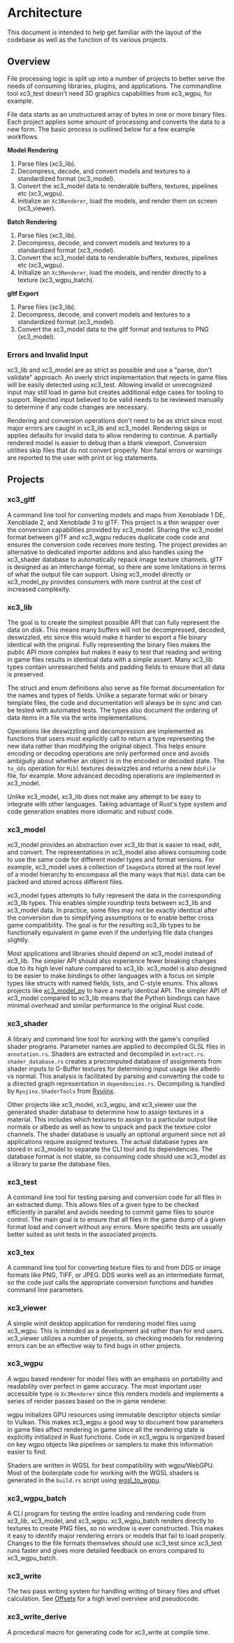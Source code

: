 # Architecture
This document is intended to help get familiar with the layout of the codebase as well as the function of its various projects.

## Overview
File processing logic is split up into a number of projects to better serve the needs of consuming libraries, plugins, and applications. The commandline tool xc3_test doesn't need 3D graphics capabilities from xc3_wgpu, for example. 

File data starts as an unstructured array of bytes in one or more binary files. Each project applies some amount of processing and converts the data to a new form. The basic process is outlined below for a few example workflows.

**Model Rendering**
1. Parse files (xc3_lib).
2. Decompress, decode, and convert models and textures to a standardized format (xc3_model).
3. Convert the xc3_model data to renderable buffers, textures, pipelines etc (xc3_wgpu).
4. Initialize an `Xc3Renderer`, load the models, and render them on screen (xc3_viewer).

**Batch Rendering**
1. Parse files (xc3_lib).
2. Decompress, decode, and convert models and textures to a standardized format (xc3_model).
3. Convert the xc3_model data to renderable buffers, textures, pipelines etc (xc3_wgpu).
4. Initialize an `Xc3Renderer`, load the models, and render directly to a texture (xc3_wgpu_batch).

**gltf Export**
1. Parse files (xc3_lib).
2. Decompress, decode, and convert models and textures to a standardized format (xc3_model).
3. Convert the xc3_model data to the gltf format and textures to PNG (xc3_model).

### Errors and Invalid Input
xc3_lib and xc3_model are as strict as possible and use a "parse, don't validate" approach. An overly strict implementation that rejects in game files will be easily detected using xc3_test. Allowing invalid or unrecognized input may still load in game but creates additional edge cases for tooling to support. Rejected input believed to be valid needs to be reviewed manually to determine if any code changes are necessary.

Rendering and conversion operations don't need to be as strict since most major errors are caught in xc3_lib and xc3_model. Rendering skips or applies defaults for invalid data to allow rendering to continue. A partially rendered model is easier to debug than a blank viewport. Conversion utilities skip files that do not convert properly. Non fatal errors or warnings are reported to the user with print or log statements.

## Projects
### xc3_gltf
A command line tool for converting models and maps from Xenoblade 1 DE, Xenoblade 2, and Xenoblade 3 to glTF. This project is a thin wrapper over the conversion capabilities provided by xc3_model. Sharing the xc3_model format between glTF and xc3_wgpu reduces duplicate code code and ensures the conversion code receives more testing. The project provides an alternative to dedicated importer addons and also handles using the xc3_shader database to automatically repack image texture channels. glTF is designed as an interchange format, so there are some limitations in terms of what the output file can support. Using xc3_model directly or xc3_model_py provides consumers with more control at the cost of increased complexity.

### xc3_lib
The goal is to create the simplest possible API that can fully represent the data on disk. This means many buffers will not be decompressed, decoded, deswizzled, etc since this would make it harder to export a file binary identical with the original. Fully representing the binary files makes the public API more complex but makes it easy to test that reading and writing in game files results in identical data with a simple assert. Many xc3_lib types contain unresearched fields and padding fields to ensure that all data is preserved.

The struct and enum definitions also serve as file format documentation for the names and types of fields. Unlike a separate format wiki or binary template files, the code and documentation will always be in sync and can be tested with automated tests. The types also document the ordering of data items in a file via the write implementations.

Operations like deswizzling and decompression are implemented as functions that users must explicitly call to return a type representing the new data rather than modifying the original object. This helps ensure encoding or decoding operations are only performed once and avoids ambiguity about whether an object is in the encoded or decoded state. The `to_dds` operation for `Mibl` textures deswizzles and returns a new `DdsFile` file, for example. More advanced decoding operations are implemented in xc3_model.

Unlike xc3_model, xc3_lib does not make any attempt to be easy to integrate with other languages. Taking advantage of Rust's type system and code generation enables more idiomatic and robust code.

### xc3_model
xc3_model provides an abstraction over xc3_lib that is easier to read, edit, and convert. The representations in xc3_model also allows consuming code to use the same code for different model types and format versions. For example, xc3_model uses a collection of `ImageData` stored at the root level of a model hierarchy to encompass all the many ways that `Mibl` data can be packed and stored across different files.

xc3_model types attempts to fully represent the data in the corresponding xc3_lib types. This enables simple roundtrip tests between xc3_lib and xc3_model data. In practice, some files may not be exactly identical after the conversion due to simplifying assumptions or to enable better cross game compatibility. The goal is for the resulting xc3_lib types to be functionally equivalent in game even if the underlying file data changes slightly. 

Most applications and libraries should depend on xc3_model instead of xc3_lib. The simpler API should also experience fewer breaking changes due to its high level nature compared to xc3_lib. xc3_model is also designed to be easier to make bindings to other languages with a focus on simple types like structs with named fields, lists, and C-style enums. This allows projects like [xc3_model_py](https://github.com/ScanMountGoat/xc3_model_py) to have a nearly identical API. The simpler API of xc3_model compared to xc3_lib means that the Python bindings can have minimal overhead and similar performance to the original Rust code.

### xc3_shader
A library and command line tool for working with the game's compiled shader programs. Parameter names are applied to decompiled GLSL files in `annotation.rs`. Shaders are extracted and decompiled in `extract.rs`. `shader_database.rs` creates a precomputed database of assignments from shader inputs to G-Buffer textures for determining input usage like albedo vs normal. This analysis is facilitated by parsing and converting the code to a directed graph representation in `dependencies.rs`. Decompiling is handled by `Ryujinx.ShaderTools` from [Ryujinx](https://github.com/Ryujinx/Ryujinx). 

Other projects like xc3_model, xc3_wgpu, and xc3_viewer use the generated shader database to determine how to assign textures in a material. This includes which textures to assign to a particular output like normals or albedo as well as how to unpack and pack the texture color channels. The shader database is usually an optional argument since not all applications require assigned textures. The actual database types are stored in xc3_model to separate the CLI tool and its dependencies. The database format is not stable, so consuming code should use xc3_model as a library to parse the database files. 

### xc3_test
A command line tool for testing parsing and conversion code for all files in an extracted dump. This allows files of a given type to be checked efficiently in parallel and avoids needing to commit game files to source control. The main goal is to ensure that all files in the game dump of a given format load and convert without any errors. More specific tests are usually better suited as unit tests in the associated projects.

### xc3_tex
A command line tool for converting texture files to and from DDS or image formats like PNG, TIFF, or JPEG. DDS works well as an intermediate format, so the code just calls the appropriate conversion functions and handles command line parameters.

### xc3_viewer
A simple winit desktop application for rendering model files using xc3_wgpu. This is intended as a development aid rather than for end users. xc3_viewer utilizes a number of projects, so checking models for rendering errors can be an effective way to find bugs in other projects.

### xc3_wgpu
A wgpu based renderer for model files with an emphasis on portability and readability over perfect in game accuracy. The most important user accessible type is `Xc3Renderer` since this renders models and implements a series of render passes based on the in game renderer.

wgpu initializes GPU resources using immutable descriptor objects similar to Vulkan. This makes xc3_wgpu a good way to document how parameters in game files affect rendering in game since all the rendering state is explicitly initialized in Rust functions. Code in xc3_wgpu is organized based on key wgpu objects like pipelines or samplers to make this information easier to find.

Shaders are written in WGSL for best compatibility with wgpu/WebGPU. Most of the boilerplate code for working with the WGSL shaders is generated in the `build.rs` script using [wgsl_to_wgpu](https://github.com/ScanMountGoat/wgsl_to_wgpu).

### xc3_wgpu_batch
A CLI program for testing the entire loading and rendering code from xc3_lib, xc3_model, and xc3_wgpu. xc3_wgpu_batch renders directly to textures to create PNG files, so  no window is ever constructed. This makes it easy to identify major rendering errors or models that fail to load properly. Changes to the file formats themselves should use xc3_test since xc3_test runs faster and gives more detailed feedback on errors compared to xc3_wgpu_batch.

### xc3_write
The two pass writing system for handling writing of binary files and offset calculation. See [Offsets](https://github.com/ScanMountGoat/xc3_lib/blob/main/Offsets.md) for a high level overview and pseudocode.

### xc3_write_derive
A procedural macro for generating code for xc3_write at compile time.
